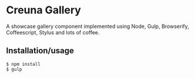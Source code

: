 # Creuna Gallery

A showcase gallery component implemented using Node, Gulp, Browserify, Coffeescript, Stylus and lots of coffee.

## Installation/usage

```
$ npm install
$ gulp
```